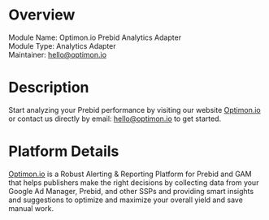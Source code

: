 # Overview

Module Name: Optimon.io Prebid Analytics Adapter  
Module Type: Analytics Adapter  
Maintainer: hello@optimon.io  

# Description

Start analyzing your Prebid performance by visiting our website [Optimon.io](https://optimon.io/?utm_source=prebid-org&utm_medium=analytics-adapter) or contact us directly by email: [hello@optimon.io](mailto:hello@optimon.io) to get started.

# Platform Details

[Optimon.io](https://optimon.io/?utm_source=prebid-org&utm_medium=analytics-adapter) is a Robust Alerting & Reporting Platform for Prebid and GAM that helps publishers make the right decisions by collecting data from your Google Ad Manager, Prebid, and other SSPs and providing smart insights and suggestions to optimize and maximize your overall yield and save manual work.
